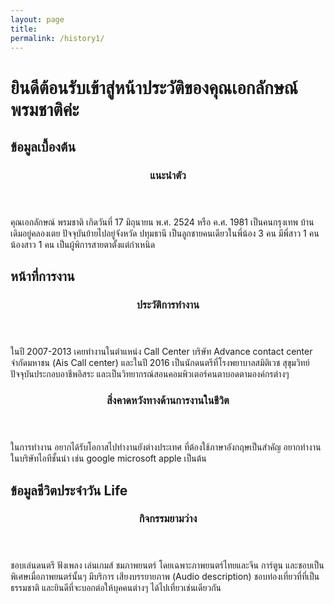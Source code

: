 ```yaml
---
layout: page
title:
permalink: /history1/
---
```

<h1> ยินดีต้อนรับเข้าสู่หน้าประวัติของคุณเอกลักษณ์ พรมชาติค่ะ </h1>
<h2>ข้อมูลเบื้องต้น  </h2>
<article>
<header>
<h3>แนะนำตัว </h3>
</header>
<p>
คุณเอกลักษณ์ พรมชาติ เกิดวันที่ 17 มิถุนายน พ.ศ. 2524 หรือ ค.ศ. 1981 เป็นคนกรุงเทพ บ้านเดิมอยู่คลองเตย ปัจจุบันย้ายไปอยู่จังหวัด ปทุมธานี เป็นลูกชายคนเดียวในพี่น้อง 3 คน มีพี่สาว 1 คน น้องสาว 1 คน เป็นผู้พิการสายตาตั้งแต่กำเหนิด
</p>
</article>
<h2> หน้าที่การงาน </h2>
<article>
<header>
<h3> ประวัติการทำงาน </h3>
</header>
<p>
ในปี 2007-2013 เคยทำงานในตำแหน่ง Call Center บริษัท Advance contact center จำกัดมหาชน (Ais Call center) และในปี 2016 เป็นนักดนตรีที่โรงพยาบาลสมิติเวช สุขุมวิทย์ ปัจจุบันประกอบอาชีพอิสระ และเป็นวิทยากรณ์สอนคอมพิวเตอร์คนตาบอดตามองค์กรต่างๆ
</p>
</article>
<article>
<header>
<h3> สิ่งคาดหวังทางด้านการงานในชีวิต </h2>
</header
/p>
ในการทำงาน อยากได้รับโอกาสไปทำงานยังต่างประเทศ ที่ต้องใช้ภาษาอังกฤษเป็นสำคัญ อยากทำงานในบริษัทไอทีชั้นนำ เช่น google microsoft apple เป็นต้น
</p>
</article>
</section>
<section>
<h2>ข้อมูลชีวิตประจำวัน Life </h2>
<article>
<header>
<h3> กิจกรรมยามว่าง </h3>
</header>
<p>
ชอบเล่นดนตรี ฟังเพลง เล่นเกมส์ ชมภาพยนตร์ โดยเฉพาะภาพยนตร์ไทยและจีน การ์ตูน และชอบเป็นพิเศษเมื่อภาพยนตร์นั้นๆ มีบริการ เสียงบรรยายภาพ (Audio description) ชอบท่องเที่ยวที่ที่เป็นธรรมชาติ และยินดีที่จะบอกต่อให้บุคคนต่างๆ ได้ไปเที่ยวเช่นเดียวกัน
</p>
</article>
</html>